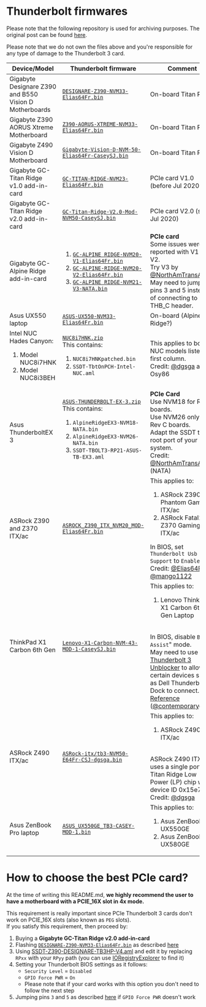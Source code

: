 # Thunderbolt firmwares

Please note that the following repository is used for archiving purposes.
The original post can be found [here](https://www.tonymacx86.com/threads/success-gigabyte-designare-z390-thunderbolt-3-i7-9700k-amd-rx-580.267551/page-1640).

Please note that we do not own the files above and you're responsible for any type of damage to the Thunderbolt 3 card.

|Device/Model|Thunderbolt firmware|Comment|
|---|---|---|
|Gigabyte Designare Z390 and B550 Vision D Motherboards|[`DESIGNARE-Z390-NVM33-Elias64Fr.bin`](/Firmwares/DESIGNARE-Z390-NVM33-Elias64Fr.bin.zip)|On-board Titan Ridge|
|Gigabyte Z390 AORUS Xtreme Motherboard|[`Z390-AORUS-XTREME-NVM33-Elias64Fr.bin`](/Firmwares/Z390-AORUS-XTREME-NVM33-Elias64Fr.bin.zip)|On-board Titan Ridge|
|Gigabyte Z490 Vision D Motherboard|[`Gigabyte-Vision-D-NVM-50-Elias64Fr-CaseySJ.bin`](/Firmwares/Gigabyte-Vision-D-NVM-50-Elias64Fr-CaseySJ.bin.zip)|On-board Titan Ridge|
|Gigabyte GC-Titan Ridge v1.0 add-in-card|[`GC-TITAN-RIDGE-NVM23-Elias64Fr.bin`](/Firmwares/GC-TITAN-RIDGE-NVM23-Elias64Fr.bin.zip)|PCIe card V1.0 (before Jul 2020)|
|Gigabyte GC-Titan Ridge v2.0 add-in-card|[`GC-Titan-Ridge-V2.0-Mod-NVM50-CaseySJ.bin`](/Firmwares/GC-Titan-Ridge-V2.0-Mod-NVM50-CaseySJ.bin.zip)|PCIe card V2.0 (since Jul 2020)|
|Gigabyte GC-Alpine Ridge add-in-card|<ol><li><a href="/Firmwares/GC-ALPINE RIDGE-NVM20-V1-Elias64Fr.bin.zip">`GC-ALPINE RIDGE-NVM20-V1-Elias64Fr.bin`</a></li><li><a href="/Firmwares/GC-ALPINE-RIDGE-NVM20-V2-Elias64Fr.bin.zip">`GC-ALPINE-RIDGE-NVM20-V2-Elias64Fr.bin`</a></li><li><a href="/Firmwares/GC-ALPINE RIDGE-NVM21-V3-NATA.bin.zip">`GC-ALPINE RIDGE-NVM21-V3-NATA.bin`</a></li></ol>|<b>PCIe card</b><br>Some issues were reported with V1 and V2.<br>Try V3 by [@NorthAmTransAm](https://www.tonymacx86.com/members/2080127/).<br>May need to jump pins 3 and 5 instead of connecting to THB_C header.|
|Asus UX550 laptop|[`ASUS-UX550-NVM33-Elias64Fr.bin`](/Firmwares/ASUS-UX550-NVM33-Elias64Fr.bin.zip)|On-board (Alpine Ridge?)|
|Intel NUC Hades Canyon:<ol><li>Model NUC8i7HNK</li><li>Model NUC8i3BEH</li></ol>|[`NUC8i7HNK.zip`](/Firmwares/NUC8i7HNK.zip)<br>This contains:<ol><li>`NUC8i7HNKpatched.bin`</li><li>`SSDT-TbtOnPCH-Intel-NUC.aml`|This applies to both NUC models listed in first column.<br>Credit: [@dgsga](https://www.tonymacx86.com/members/12060/) and Osy86|
|Asus ThunderboltEX 3|[`ASUS-THUNDERBOLT-EX-3.zip`](/Firmwares/ASUS-THUNDERBOLT-EX-3.zip)<br>This contains:<ol><li>`AlpineRidgeEX3-NVM18-NATA.bin`</li><li>`AlpineRidgeEX3-NVM26-NATA.bin`</li><li>`SSDT-TBOLT3-RP21-ASUS-TB-EX3.aml`</li></ol>|<b>PCIe Card</b><br>Use NVM18 for Rev B boards.<br>Use NVM26 only for Rev C boards.<br>Adapt the SSDT to the root port of your system.<br>Credit: [@NorthAmTransAm](https://www.tonymacx86.com/members/2080127/) (NATA)|
|ASRock Z390 and Z370 ITX/ac|[`ASROCK_Z390_ITX_NVM20_MOD-Elias64Fr.bin`](/Firmwares/ASROCK_Z390_ITX_NVM20_MOD-Elias64Fr.bin.zip)|This applies to:<ol><li>ASRock Z390 Phantom Gaming ITX/ac</li><li>ASRock Fatal1ty Z370 Gaming-ITX/ac</li></ol>In BIOS, set `Thunderbolt Usb Support` to `Enabled`<br>Credit: [@Elias64Fr](https://www.tonymacx86.com/members/2347319/) [@mango1122](https://www.tonymacx86.com/members/2241238/)|
|ThinkPad X1 Carbon 6th Gen|[`Lenovo-X1-Carbon-NVM-43-MOD-1-CaseySJ.bin`](/Firmwares/Lenovo-X1-Carbon-NVM-43-MOD-1-CaseySJ.bin.zip)|This applies to:<ol><li>Lenovo ThinkPad X1 Carbon 6th Gen Laptop</li></ol><br>In BIOS, disable `BIOS Assist`" mode.<br>May need to use [Thunderbolt 3 Unblocker](https://github.com/rgov/Thunderbolt3Unblocker) to allow certain devices such as Dell Thunderbolt Dock to connect.<br> [Reference](https://www.tonymacx86.com/threads/success-gigabyte-designare-z390-thunderbolt-3-i7-9700k-amd-rx-580.267551/post-2160656) ([@contemporarygary](https://www.tonymacx86.com/members/2266784/))|
|ASRock Z490 ITX/ac|[`ASRock-itx/tb3-NVM50-E64Fr-CSJ-dgsga.bin`](/Firmwares/ASRock-itx%20tb3-NVM50-E64Fr-CSJ-dgsga.bin.zip)|This applies to:<ol><li>ASRock Z490 ITX/ac</li></ol><br>ASRock Z490 ITX/ac uses a single port Titan Ridge Low Power (LP) chip with device ID 0x15e7.<br>Credit: [@dgsga](https://www.tonymacx86.com/members/12060/)|
|Asus ZenBook Pro laptop|[`ASUS_UX550GE_TB3-CASEY-MOD-1.bin`](/Firmwares/ASUS-UX550-NVM33-Elias64Fr.bin.zip)|This applies to:<ol><li>Asus ZenBook Pro UX550GE</li><li>Asus ZenBook Pro UX580GE</li></ol>|


# How to choose the best PCIe card?

At the time of writing this README.md, <b>we highly recommend the user to have a motherboard with a PCIE\_16X slot in 4x mode.</b>

This requirement is really important since PCIe Thunderbolt 3 cards don't work on PCIE\_16X slots (also known as `PEG` slots).<br>
If you satisfy this requirement, then proceed by:

1. Buying a <b>Gigabyte GC-Titan Ridge v2.0 add-in-card</b>
2. Flashing [`DESIGNARE-Z390-NVM33-Elias64Fr.bin`](/Firmwares/DESIGNARE-Z390-NVM33-Elias64Fr.bin.zip) as described [here](https://github.com/ameyrupji/thunderbolt-macpro-5-1/blob/master/GC-TitanRidge.md#thunderbolt-mac-pro-early-2009-with-gigabyte-gc-titan-ridge-card)
3. Using [SSDT-Z390-DESIGNARE-TB3HP-V4.aml](/SSDTs/SSDT-Z390-DESIGNARE-TB3HP-V4.aml) and edit it by replacing `RPxx` with your `RPyy` path (you can use [IORegistryExplorer](https://github.com/utopia-team/IORegistryExplorer/) to find it)
4. Setting your Thunderbolt BIOS settings as it follows:
	- `Security Level` = `Disabled`
	- `GPIO Force PWR` = `On` 
	 - Please note that if your card works with this option you don't need to follow the next step
5. Jumping pins `3` and `5` as described [here](https://github.com/ameyrupji/thunderbolt-macpro-5-1/blob/master/GC-TitanRidge.md#connect-pin-3-and-pin-5-of-jumper-for-hot-swap-capability) if `GPIO Force PWR` doesn't work
